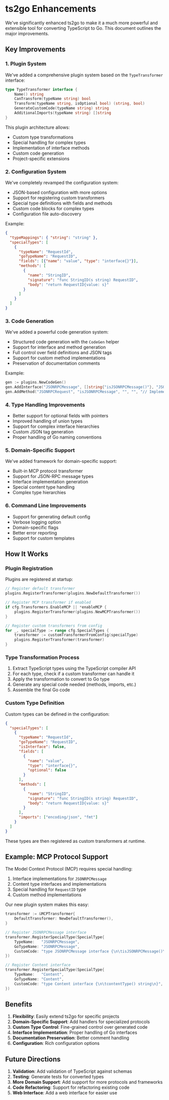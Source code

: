 # ts2go Enhancements

We've significantly enhanced ts2go to make it a much more powerful and extensible tool for converting TypeScript to Go. This document outlines the major improvements.

## Key Improvements

### 1. Plugin System

We've added a comprehensive plugin system based on the `TypeTransformer` interface:

```go
type TypeTransformer interface {
    Name() string
    CanTransform(typeName string) bool
    Transform(typeName string, isOptional bool) (string, bool)
    GenerateCustomCode(typeName string) string
    AdditionalImports(typeName string) []string
}
```

This plugin architecture allows:
- Custom type transformations
- Special handling for complex types
- Implementation of interface methods
- Custom code generation
- Project-specific extensions

### 2. Configuration System

We've completely revamped the configuration system:

- JSON-based configuration with more options
- Support for registering custom transformers
- Special type definitions with fields and methods
- Custom code blocks for complex types
- Configuration file auto-discovery

Example:
```json
{
  "typeMappings": { "string": "string" },
  "specialTypes": [
    {
      "typeName": "RequestId",
      "goTypeName": "RequestID",
      "fields": [{"name": "value", "type": "interface{}"}],
      "methods": [
        {
          "name": "StringID",
          "signature": "func StringID(s string) RequestID",
          "body": "return RequestID{value: s}"
        }
      ]
    }
  ]
}
```

### 3. Code Generation

We've added a powerful code generation system:

- Structured code generation with the `CodeGen` helper
- Support for interface and method generation
- Full control over field definitions and JSON tags
- Support for custom method implementations
- Preservation of documentation comments

Example:
```go
gen := plugins.NewCodeGen()
gen.AddInterface("JSONRPCMessage", []string{"isJSONRPCMessage()"}, "JSON-RPC message interface")
gen.AddMethod("JSONRPCRequest", "isJSONRPCMessage", "", "", "// Implementation")
```

### 4. Type Handling Improvements

- Better support for optional fields with pointers
- Improved handling of union types
- Support for complex interface hierarchies
- Custom JSON tag generation
- Proper handling of Go naming conventions

### 5. Domain-Specific Support

We've added framework for domain-specific support:

- Built-in MCP protocol transformer
- Support for JSON-RPC message types
- Interface implementation generation
- Special content type handling
- Complex type hierarchies

### 6. Command Line Improvements

- Support for generating default config
- Verbose logging option
- Domain-specific flags
- Better error reporting
- Support for custom templates

## How It Works

### Plugin Registration

Plugins are registered at startup:

```go
// Register default transformer
plugins.RegisterTransformer(plugins.NewDefaultTransformer())

// Register MCP transformer if enabled
if cfg.Transformers.EnableMCP || *enableMCP {
    plugins.RegisterTransformer(plugins.NewMCPTransformer())
}

// Register custom transformers from config
for _, specialType := range cfg.SpecialTypes {
    transformer := customTransformerFromConfig(specialType)
    plugins.RegisterTransformer(transformer)
}
```

### Type Transformation Process

1. Extract TypeScript types using the TypeScript compiler API
2. For each type, check if a custom transformer can handle it
3. Apply the transformation to convert to Go type
4. Generate any special code needed (methods, imports, etc.)
5. Assemble the final Go code

### Custom Type Definition

Custom types can be defined in the configuration:

```json
{
  "specialTypes": [
    {
      "typeName": "RequestId",
      "goTypeName": "RequestID",
      "isInterface": false,
      "fields": [
        {
          "name": "value",
          "type": "interface{}",
          "optional": false
        }
      ],
      "methods": [
        {
          "name": "StringID",
          "signature": "func StringID(s string) RequestID",
          "body": "return RequestID{value: s}"
        }
      ],
      "imports": ["encoding/json", "fmt"]
    }
  ]
}
```

These types are then registered as custom transformers at runtime.

## Example: MCP Protocol Support

The Model Context Protocol (MCP) requires special handling:

1. Interface implementations for `JSONRPCMessage`
2. Content type interfaces and implementations
3. Special handling for `RequestID` type
4. Custom method implementations

Our new plugin system makes this easy:

```go
transformer := &MCPTransformer{
    DefaultTransformer: NewDefaultTransformer(),
}

// Register JSONRPCMessage interface
transformer.RegisterSpecialType(SpecialType{
    TypeName:   "JSONRPCMessage",
    GoTypeName: "JSONRPCMessage",
    CustomCode: "type JSONRPCMessage interface {\n\tisJSONRPCMessage()\n}",
})

// Register Content interface
transformer.RegisterSpecialType(SpecialType{
    TypeName:   "Content",
    GoTypeName: "Content",
    CustomCode: "type Content interface {\n\tcontentType() string\n}",
})
```

## Benefits

1. **Flexibility**: Easily extend ts2go for specific projects
2. **Domain-Specific Support**: Add handlers for specialized protocols
3. **Custom Type Control**: Fine-grained control over generated code
4. **Interface Implementation**: Proper handling of Go interfaces
5. **Documentation Preservation**: Better comment handling
6. **Configuration**: Rich configuration options

## Future Directions

1. **Validation**: Add validation of TypeScript against schemas
2. **Testing**: Generate tests for converted types
3. **More Domain Support**: Add support for more protocols and frameworks
4. **Code Refactoring**: Support for refactoring existing code
5. **Web Interface**: Add a web interface for easier use 
